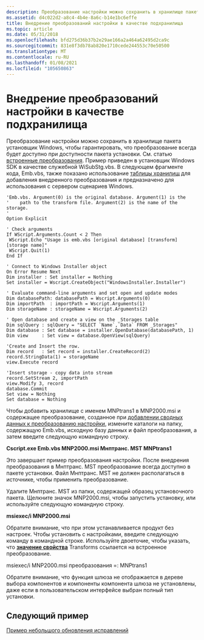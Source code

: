```yaml
---
description: Преобразование настройки можно сохранить в хранилище пакета установщик Windows, чтобы гарантировать, что преобразование всегда будет доступно при доступности пакета установки.
ms.assetid: d4c022d2-a8c4-4b4e-8a6c-b14e1bc6effe
title: Внедрение преобразований настройки в качестве подхранилища
ms.topic: article
ms.date: 05/31/2018
ms.openlocfilehash: bfd275d36b37b2e29ae166a2a464a62495d2ca9c
ms.sourcegitcommit: 831e8f3db78ab820e1710cede244553c70e50500
ms.translationtype: MT
ms.contentlocale: ru-RU
ms.lasthandoff: 01/08/2021
ms.locfileid: "105650863"
---
```

# <a name="embedding-customization-transforms-as-substorage"></a>Внедрение преобразований настройки в качестве подхранилища

Преобразование настройки можно сохранить в хранилище пакета установщик Windows, чтобы гарантировать, что преобразование всегда будет доступно при доступности пакета установки. См. статью [встроенные преобразования](embedded-transforms.md). Пример приведен в установщик Windows SDK в качестве служебной WiSubStg.vbs. В следующем фрагменте кода, Emb.vbs, также показано использование [таблицы хранилищ](-storages-table.md) для добавления внедренного преобразования и предназначено для использования с сервером сценариев Windows.


```VB
'Emb.vbs. Argument(0) is the original database. Argument(1) is the
'    path to the transform file. Argument(2) is the name of the storage.
'
Option Explicit

' Check arguments
If WScript.Arguments.Count < 2 Then
 WScript.Echo "Usage is emb.vbs [original database] [transform] [storage name]"
 WScript.Quit(1)
End If

' Connect to Windows Installer object
On Error Resume Next
Dim installer : Set installer = Nothing
Set installer = Wscript.CreateObject("WindowsInstaller.Installer")
 
' Evaluate command-line arguments and set open and update modes
Dim databasePath: databasePath = Wscript.Arguments(0)
Dim importPath  : importPath = Wscript.Arguments(1)
Dim storageName : storageName = Wscript.Arguments(2)
 
' Open database and create a view on the _Storages table
Dim sqlQuery : sqlQuery = "SELECT `Name`,`Data` FROM _Storages"
Dim database : Set database = installer.OpenDatabase(databasePath, 1)
Dim view     : Set view = database.OpenView(sqlQuery)
 
'Create and Insert the row.
Dim record   : Set record = installer.CreateRecord(2)
record.StringData(1) = storageName
view.Execute record
 
'Insert storage - copy data into stream
record.SetStream 2, importPath
view.Modify 3, record
database.Commit
Set view = Nothing
Set database = Nothing
```



Чтобы добавить хранилище с именем MNPtrans1 в MNP2000.msi и содержащее преобразование, созданное при [добавлении сводных данных к преобразованию настройки](adding-summary-information-to-customization-transform.md), измените каталоги на папку, содержащую Emb.vbs, исходную базу данных и файл преобразования, а затем введите следующую командную строку.

**Cscript.exe Emb.vbs MNP2000.msi Мнптранс. MST MNPtrans1**

Это завершает пример преобразования настройки. После внедрения преобразования в Мнптранс. MST преобразование всегда доступно в пакете установки. Файл Мнптранс. MST не должен располагаться в источнике, чтобы применить преобразование.

Удалите Мнптранс. MST из папки, содержащей образец установочного пакета. Щелкните значок MNP2000.msi, чтобы запустить установку, или используйте следующую командную строку.

**msiexec/i MNP2000.msi**

Обратите внимание, что при этом устанавливается продукт без настроек. Чтобы установить с настройками, введите следующую команду в командной строке. Используйте двоеточие, чтобы указать, что [**значение свойства**](transforms.md) Transforms ссылается на встроенное преобразование.

msiexec/i MNP2000.msi преобразования =: MNPtrans1

Обратите внимание, что функция шлюза не отображается в дереве выбора компонентов и компоненты компонента шлюза не установлены, даже если в пользовательском интерфейсе выбран полный тип установки.

## <a name="next-example"></a>Следующий пример

[Пример небольшого обновления исправлений](a-small-update-patching-example.md)

 

 



